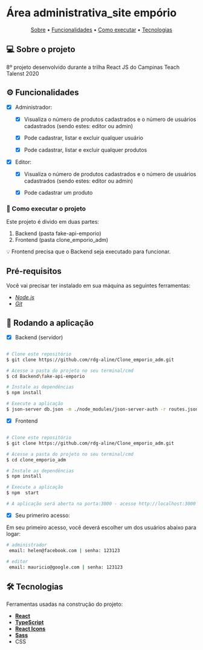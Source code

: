 # Área administrativa_site empório 

<p align="center">
 <a href="#-sobre-o-projeto">Sobre</a> •
 <a href="#-funcionalidades">Funcionalidades</a> •
 <a href="#-como-executar-o-projeto">Como executar</a> • 
 <a href="#-tecnologias">Tecnologias</a> 
</p>


## 💻 Sobre o projeto
8º projeto desenvolvido durante a trilha React JS do Campinas Teach Talenst 2020


## ⚙️ Funcionalidades
- [x] Administrador:
  - [x] Visualiza o número de produtos cadastrados e o número de usuários cadastrados (sendo estes: editor ou admin)
  - [x] Pode cadastrar, listar  e excluir qualquer usuário
  - [x] Pode cadastrar, listar  e excluir qualquer produtos
   

- [x] Editor:
  - [x] Visualiza o número de produtos cadastrados e o número de usuários cadastrados (sendo estes: editor ou admin)
  - [x] Pode cadastrar um produto


### 🚀 Como executar o projeto

Este projeto é divido em duas partes:
1. Backend (pasta fake-api-emporio) 
2. Frontend (pasta clone_emporio_adm)

💡 Frontend  precisa que o Backend seja executado para funcionar.

## Pré-requisitos

Você vai precisar ter instalado em sua máquina as seguintes ferramentas:

-  *[Node.js](https://nodejs.org/en/)*
-  *[Git](https://git-scm.com)*



## 🧭 Rodando a aplicação 
- [x] Backend (servidor)
```bash

# Clone este repositório
$ git clone https://github.com/rdg-aline/Clone_emporio_adm.git

# Acesse a pasta do projeto no seu terminal/cmd
$ cd Backend\fake-api-emporio

# Instale as dependências
$ npm install

# Execute a aplicação
$ json-server db.json -m ./node_modules/json-server-auth -r routes.json --port 4000
```


- [x] Frontend 
```bash

# Clone este repositório
$ git clone https://github.com/rdg-aline/Clone_emporio_adm.git

# Acesse a pasta do projeto no seu terminal/cmd
$ cd clone_emporio_adm

# Instale as dependências
$ npm install

# Execute a aplicação
$ npm  start

# A aplicação será aberta na porta:3000 - acesse http://localhost:3000

```

- [x]  Seu primeriro acesso:

Em seu primeiro acesso, você deverá escolher um dos usuários abaixo para logar:

```bash
# administrador
 email: helen@facebook.com | senha: 123123

# editor
 email: mauricio@google.com | senha: 123123
```

## 🛠 Tecnologias

Ferramentas  usadas na construção do projeto:

-  **[React](https://reactjs.org/)**
-  **[TypeScript](https://www.typescriptlang.org/)**
-  **[React Icons](https://react-icons.github.io/react-icons/)**
-  **[Sass](https://sass-lang.com/)**
-  CSS
